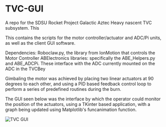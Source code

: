 # TVC-GUI
A repo for the SDSU Rocket Project Galactic Aztec Heavy nascent TVC subsystem. This 

This contains the scripts for the motor controller/actuator and ADC/Pi units, as well as the client GUI software. 

Dependencies: 
Roboclaw.py, the library from IonMotion that controls the Motor Controller
ABElectronics libraries: specifically the ABE_Helpers.py and ABE_ADCPi. These interface with the ADC currently mounted on the ADC in the TVCBey

Gimbaling the motor was achieved by placing two linear actuators at 90 degrees to each other, and using a PID based feedback control loop to perform a series of predefined routines during the burn. 

The GUI seen below was the interface by which the operator could monitor the position of the actuators, using a TKinter based application, with a graph being updated using Matplotlib's funcanimation function. 

![TVC GUI](https://github.com/CEngelbrecht/SDSU-Rocket-Project-TVC-Software/tree/master/Documentation/TVC_GUI.png)

